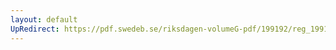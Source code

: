 ```yaml
---
layout: default
UpRedirect: https://pdf.swedeb.se/riksdagen-volumeG-pdf/199192/reg_199192/reg_199192_0518.pdf
---
```

